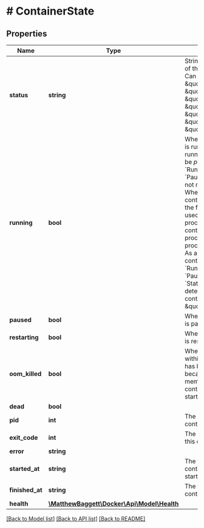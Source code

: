 # # ContainerState

## Properties

Name | Type | Description | Notes
------------ | ------------- | ------------- | -------------
**status** | **string** | String representation of the container state. Can be one of \&quot;created\&quot;, \&quot;running\&quot;, \&quot;paused\&quot;, \&quot;restarting\&quot;, \&quot;removing\&quot;, \&quot;exited\&quot;, or \&quot;dead\&quot;. | [optional]
**running** | **bool** | Whether this container is running.  Note that a running container can be _paused_. The &#x60;Running&#x60; and &#x60;Paused&#x60; booleans are not mutually exclusive:  When pausing a container (on Linux), the freezer cgroup is used to suspend all processes in the container. Freezing the process requires the process to be running. As a result, paused containers are both &#x60;Running&#x60; _and_ &#x60;Paused&#x60;.  Use the &#x60;Status&#x60; field instead to determine if a container&#39;s state is \&quot;running\&quot;. | [optional]
**paused** | **bool** | Whether this container is paused. | [optional]
**restarting** | **bool** | Whether this container is restarting. | [optional]
**oom_killed** | **bool** | Whether a process within this container has been killed because it ran out of memory since the container was last started. | [optional]
**dead** | **bool** |  | [optional]
**pid** | **int** | The process ID of this container | [optional]
**exit_code** | **int** | The last exit code of this container | [optional]
**error** | **string** |  | [optional]
**started_at** | **string** | The time when this container was last started. | [optional]
**finished_at** | **string** | The time when this container last exited. | [optional]
**health** | [**\MatthewBaggett\Docker\Api\Model\Health**](Health.md) |  | [optional]

[[Back to Model list]](../../README.md#models) [[Back to API list]](../../README.md#endpoints) [[Back to README]](../../README.md)
